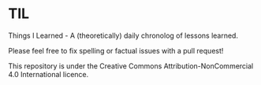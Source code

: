 # TIL
Things I Learned - A (theoretically) daily chronolog of lessons learned.

Please feel free to fix spelling or factual issues with a pull request!

This repository is under the Creative Commons Attribution-NonCommercial  4.0 International licence.
